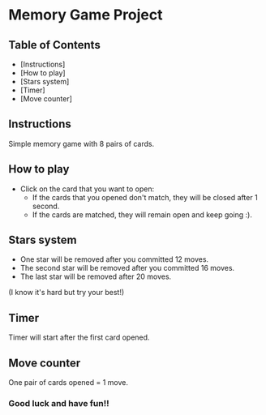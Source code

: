 # Memory Game Project

## Table of Contents

* [Instructions]
* [How to play]
* [Stars system]
* [Timer]
* [Move counter]

## Instructions

Simple memory game with 8 pairs of cards. 

## How to play

- Click on the card that you want to open:
  + If the cards that you opened don't match, they will be closed after 1 second.
  + If the cards are matched, they will remain open and keep going :).
  
## Stars system

- One star will be removed after you committed 12 moves.
- The second star will be removed after you committed 16 moves.
- The last star will be removed after 20 moves.

(I know it's hard but try your best!)

## Timer 

Timer will start after the first card opened.

## Move counter

One pair of cards opened = 1 move.

### Good luck and have fun!!
